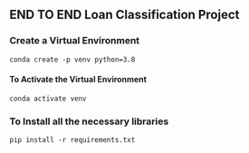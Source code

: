 ## END TO END Loan Classification Project

### Create a Virtual Environment

``` 
conda create -p venv python=3.8
```
#### To Activate the Virtual Environment

```
conda activate venv
```

### To Install all the necessary libraries

```
pip install -r requirements.txt
```
